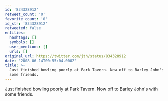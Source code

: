 ```yaml
---
id: '834328912'
retweet_count: '0'
favorite_count: '0'
id_str: '834328912'
retweeted: false
entities:
  hashtags: []
  symbols: []
  user_mentions: []
  urls: []
original_url: https://twitter.com/jth/status/834328912
date: '2008-06-14T00:55:04.000Z'
title: >-
  Just finished bowling poorly at Park Tavern. Now off to Barley John's with
  some friends.
---
```


Just finished bowling poorly at Park Tavern. Now off to Barley John's with some friends.